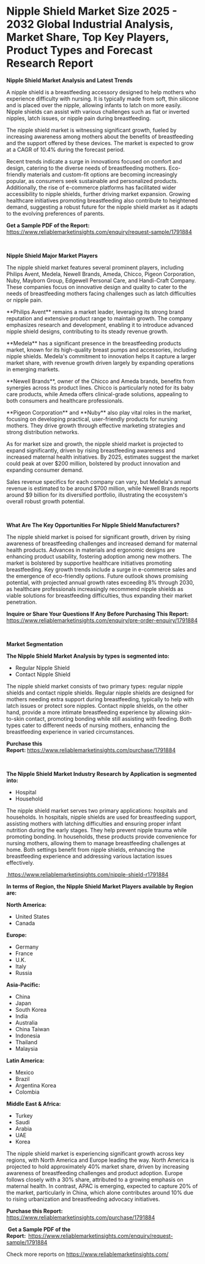 <p><h1>Nipple Shield Market Size 2025 - 2032 Global Industrial Analysis, Market Share, Top Key Players, Product Types and Forecast Research Report</h1></p><p><strong>Nipple Shield Market Analysis and Latest Trends</strong></p>
<p><p>A nipple shield is a breastfeeding accessory designed to help mothers who experience difficulty with nursing. It is typically made from soft, thin silicone and is placed over the nipple, allowing infants to latch on more easily. Nipple shields can assist with various challenges such as flat or inverted nipples, latch issues, or nipple pain during breastfeeding. </p><p>The nipple shield market is witnessing significant growth, fueled by increasing awareness among mothers about the benefits of breastfeeding and the support offered by these devices. The market is expected to grow at a CAGR of 10.4% during the forecast period. </p><p>Recent trends indicate a surge in innovations focused on comfort and design, catering to the diverse needs of breastfeeding mothers. Eco-friendly materials and custom-fit options are becoming increasingly popular, as consumers seek sustainable and personalized products. Additionally, the rise of e-commerce platforms has facilitated wider accessibility to nipple shields, further driving market expansion. Growing healthcare initiatives promoting breastfeeding also contribute to heightened demand, suggesting a robust future for the nipple shield market as it adapts to the evolving preferences of parents.</p></p>
<p><strong>Get a Sample PDF of the Report:&nbsp;</strong> <a href="https://www.reliablemarketinsights.com/enquiry/request-sample/1791884?utm_campaign=2143&utm_medium=2&utm_source=Github&utm_content=ia&utm_term=09022025&utm_id=nipple-shield">https://www.reliablemarketinsights.com/enquiry/request-sample/1791884</a></p>
<p>&nbsp;</p>
<p><strong>Nipple Shield Major Market Players</strong></p>
<p><p>The nipple shield market features several prominent players, including Philips Avent, Medela, Newell Brands, Ameda, Chicco, Pigeon Corporation, Nuby, Mayborn Group, Edgewell Personal Care, and Handi-Craft Company. These companies focus on innovative design and quality to cater to the needs of breastfeeding mothers facing challenges such as latch difficulties or nipple pain.</p><p>**Philips Avent** remains a market leader, leveraging its strong brand reputation and extensive product range to maintain growth. The company emphasizes research and development, enabling it to introduce advanced nipple shield designs, contributing to its steady revenue growth.</p><p>**Medela** has a significant presence in the breastfeeding products market, known for its high-quality breast pumps and accessories, including nipple shields. Medela's commitment to innovation helps it capture a larger market share, with revenue growth driven largely by expanding operations in emerging markets.</p><p>**Newell Brands**, owner of the Chicco and Ameda brands, benefits from synergies across its product lines. Chicco is particularly noted for its baby care products, while Ameda offers clinical-grade solutions, appealing to both consumers and healthcare professionals.</p><p>**Pigeon Corporation** and **Nuby** also play vital roles in the market, focusing on developing practical, user-friendly products for nursing mothers. They drive growth through effective marketing strategies and strong distribution networks.</p><p>As for market size and growth, the nipple shield market is projected to expand significantly, driven by rising breastfeeding awareness and increased maternal health initiatives. By 2025, estimates suggest the market could peak at over $200 million, bolstered by product innovation and expanding consumer demand.</p><p>Sales revenue specifics for each company can vary, but Medela's annual revenue is estimated to be around $700 million, while Newell Brands reports around $9 billion for its diversified portfolio, illustrating the ecosystem's overall robust growth potential.</p></p>
<p>&nbsp;</p>
<p><strong>What Are The Key Opportunities For Nipple Shield Manufacturers?</strong></p>
<p><p>The nipple shield market is poised for significant growth, driven by rising awareness of breastfeeding challenges and increased demand for maternal health products. Advances in materials and ergonomic designs are enhancing product usability, fostering adoption among new mothers. The market is bolstered by supportive healthcare initiatives promoting breastfeeding. Key growth trends include a surge in e-commerce sales and the emergence of eco-friendly options. Future outlook shows promising potential, with projected annual growth rates exceeding 8% through 2030, as healthcare professionals increasingly recommend nipple shields as viable solutions for breastfeeding difficulties, thus expanding their market penetration.</p></p>
<p><strong>Inquire or Share Your Questions If Any Before Purchasing This Report:</strong> <a href="https://www.reliablemarketinsights.com/enquiry/pre-order-enquiry/1791884?utm_campaign=2143&utm_medium=2&utm_source=Github&utm_content=ia&utm_term=09022025&utm_id=nipple-shield">https://www.reliablemarketinsights.com/enquiry/pre-order-enquiry/1791884</a></p>
<p>&nbsp;</p>
<p><strong>Market Segmentation</strong></p>
<p><strong>The Nipple Shield Market Analysis by types is segmented into:</strong></p>
<p><ul><li>Regular Nipple Shield</li><li>Contact Nipple Shield</li></ul></p>
<p><p>The nipple shield market consists of two primary types: regular nipple shields and contact nipple shields. Regular nipple shields are designed for mothers needing extra support during breastfeeding, typically to help with latch issues or protect sore nipples. Contact nipple shields, on the other hand, provide a more intimate breastfeeding experience by allowing skin-to-skin contact, promoting bonding while still assisting with feeding. Both types cater to different needs of nursing mothers, enhancing the breastfeeding experience in varied circumstances.</p></p>
<p><strong>Purchase this Report:&nbsp;</strong><a href="https://www.reliablemarketinsights.com/purchase/1791884?utm_campaign=2143&utm_medium=2&utm_source=Github&utm_content=ia&utm_term=09022025&utm_id=nipple-shield">https://www.reliablemarketinsights.com/purchase/1791884</a></p>
<p>&nbsp;</p>
<p><strong>The Nipple Shield Market Industry Research by Application is segmented into:</strong></p>
<p><ul><li>Hospital</li><li>Household</li></ul></p>
<p><p>The nipple shield market serves two primary applications: hospitals and households. In hospitals, nipple shields are used for breastfeeding support, assisting mothers with latching difficulties and ensuring proper infant nutrition during the early stages. They help prevent nipple trauma while promoting bonding. In households, these products provide convenience for nursing mothers, allowing them to manage breastfeeding challenges at home. Both settings benefit from nipple shields, enhancing the breastfeeding experience and addressing various lactation issues effectively.</p></p>
<p><a href="https://www.reliablemarketinsights.com/nipple-shield-r1791884?utm_campaign=2143&utm_medium=2&utm_source=Github&utm_content=ia&utm_term=09022025&utm_id=nipple-shield">&nbsp;https://www.reliablemarketinsights.com/nipple-shield-r1791884</a></p>
<p><strong>In terms of Region, the Nipple Shield Market Players available by Region are:</strong></p>
<p>
    <p> <strong> North America: </strong>
        <ul>
            <li>United States</li>
            <li>Canada</li>
        </ul>
        </p> 
    <p> <strong> Europe: </strong>
        <ul>
            <li>Germany</li>
            <li>France</li>
            <li>U.K.</li>
            <li>Italy</li>
            <li>Russia</li>
        </ul>
        </p> 
    <p> <strong> Asia-Pacific: </strong>
        <ul>
            <li>China</li>
            <li>Japan</li>
            <li>South Korea</li>
            <li>India</li>
            <li>Australia</li>
            <li>China Taiwan</li>
            <li>Indonesia</li>
            <li>Thailand</li>
            <li>Malaysia</li>
        </ul>
        </p> 
    <p> <strong> Latin America: </strong>
        <ul>
            <li>Mexico</li>
            <li>Brazil</li>
            <li>Argentina Korea</li>
            <li>Colombia</li>
        </ul>
        </p> 
    <p> <strong> Middle East & Africa: </strong>
        <ul>
            <li>Turkey</li>
            <li>Saudi</li>
            <li>Arabia</li>
            <li>UAE</li>
            <li>Korea</li>
        </ul>
    </p>
    </p>
<p><p>The nipple shield market is experiencing significant growth across key regions, with North America and Europe leading the way. North America is projected to hold approximately 40% market share, driven by increasing awareness of breastfeeding challenges and product adoption. Europe follows closely with a 30% share, attributed to a growing emphasis on maternal health. In contrast, APAC is emerging, expected to capture 20% of the market, particularly in China, which alone contributes around 10% due to rising urbanization and breastfeeding advocacy initiatives.</p></p>
<p><strong>Purchase this Report: </strong><a href="https://www.reliablemarketinsights.com/purchase/1791884?utm_campaign=2143&utm_medium=2&utm_source=Github&utm_content=ia&utm_term=09022025&utm_id=nipple-shield">https://www.reliablemarketinsights.com/purchase/1791884</a></p>
<p>&nbsp;<strong>Get a Sample PDF of the Report:&nbsp;&nbsp;</strong><a href="https://www.reliablemarketinsights.com/enquiry/request-sample/1791884?utm_campaign=2143&utm_medium=2&utm_source=Github&utm_content=ia&utm_term=09022025&utm_id=nipple-shield">https://www.reliablemarketinsights.com/enquiry/request-sample/1791884</a></p>
<p><strong></strong></p>
<p>Check more reports on <a href="https://www.reliablemarketinsights.com/?utm_campaign=2143&utm_medium=2&utm_source=Github&utm_content=ia&utm_term=09022025&utm_id=nipple-shield">https://www.reliablemarketinsights.com/</a></p>